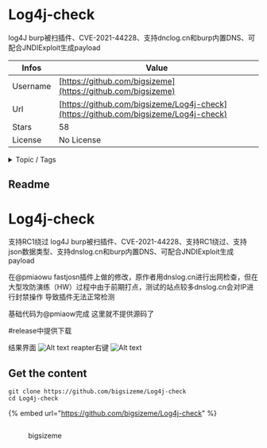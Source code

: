 # Log4j-check

log4J burp被扫插件、CVE-2021-44228、支持dnclog.cn和burp内置DNS、可配合JNDIExploit生成payload

| Infos    | Value                                                              |
| -------- | -------------------------------------------------------------------|
| Username | [https://github.com/bigsizeme](https://github.com/bigsizeme) |
| Url      | [https://github.com/bigsizeme/Log4j-check](https://github.com/bigsizeme/Log4j-check)                                               |
| Stars    | 58                                                          |
| License  | No License                                                        |

<details>

<summary>Topic / Tags</summary>



</details>

## Readme

# Log4j-check
支持RC1绕过
log4J burp被扫插件、CVE-2021-44228、支持RC1绕过、支持json数据类型、支持dnslog.cn和burp内置DNS、可配合JNDIExploit生成payload

在@pmiaowu fastjosn插件上做的修改，原作者用dnslog.cn进行出网检查，但在大型攻防演练（HW）过程中由于前期打点，测试的站点较多dnslog.cn会对IP进行封禁操作
导致插件无法正常检测

基础代码为@pmiaow完成 这里就不提供源码了


#release中提供下载

结果界面
![Alt text](https://github.com/bigsizeme/Log4j-check/blob/main/1.png)
reapter右键
![Alt text](https://github.com/bigsizeme/Log4j-check/blob/main/2.png)



## Get the content

```
git clone https://github.com/bigsizeme/Log4j-check
cd Log4j-check
```

{% embed url="https://github.com/bigsizeme/Log4j-check" %}

<figure><img src="https://avatars.githubusercontent.com/u/17845094?v=4" alt=""><figcaption><p>bigsizeme</p></figcaption></figure>
